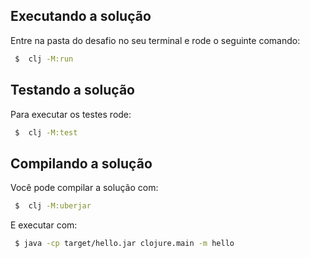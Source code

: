 ## Executando a solução

Entre na pasta do desafio no seu terminal e rode o seguinte comando: 
```bash
 $  clj -M:run
 ```

## Testando a solução

Para executar os testes rode:
```bash
 $  clj -M:test
 ```

## Compilando a solução

Você pode compilar a solução com:
```bash
 $  clj -M:uberjar
 ```

E executar com:
```bash
 $ java -cp target/hello.jar clojure.main -m hello
 ```